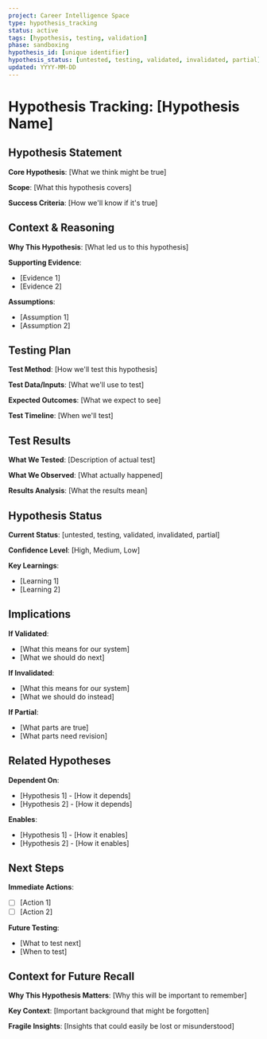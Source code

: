 ```yaml
---
project: Career Intelligence Space
type: hypothesis_tracking
status: active
tags: [hypothesis, testing, validation]
phase: sandboxing
hypothesis_id: [unique identifier]
hypothesis_status: [untested, testing, validated, invalidated, partial]
updated: YYYY-MM-DD
---
```


# Hypothesis Tracking: [Hypothesis Name]

## Hypothesis Statement
**Core Hypothesis**: [What we think might be true]

**Scope**: [What this hypothesis covers]

**Success Criteria**: [How we'll know if it's true]

## Context & Reasoning
**Why This Hypothesis**:
[What led us to this hypothesis]

**Supporting Evidence**:
- [Evidence 1]
- [Evidence 2]

**Assumptions**:
- [Assumption 1]
- [Assumption 2]

## Testing Plan
**Test Method**: [How we'll test this hypothesis]

**Test Data/Inputs**: [What we'll use to test]

**Expected Outcomes**: [What we expect to see]

**Test Timeline**: [When we'll test]

## Test Results
**What We Tested**:
[Description of actual test]

**What We Observed**:
[What actually happened]

**Results Analysis**:
[What the results mean]

## Hypothesis Status
**Current Status**: [untested, testing, validated, invalidated, partial]

**Confidence Level**: [High, Medium, Low]

**Key Learnings**:
- [Learning 1]
- [Learning 2]

## Implications
**If Validated**:
- [What this means for our system]
- [What we should do next]

**If Invalidated**:
- [What this means for our system]
- [What we should do instead]

**If Partial**:
- [What parts are true]
- [What parts need revision]

## Related Hypotheses
**Dependent On**:
- [Hypothesis 1] - [How it depends]
- [Hypothesis 2] - [How it depends]

**Enables**:
- [Hypothesis 1] - [How it enables]
- [Hypothesis 2] - [How it enables]

## Next Steps
**Immediate Actions**:
- [ ] [Action 1]
- [ ] [Action 2]

**Future Testing**:
- [What to test next]
- [When to test]

## Context for Future Recall
**Why This Hypothesis Matters**:
[Why this will be important to remember]

**Key Context**:
[Important background that might be forgotten]

**Fragile Insights**:
[Insights that could easily be lost or misunderstood]
